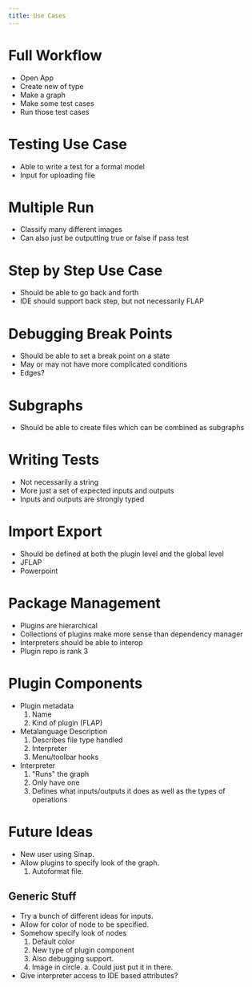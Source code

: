 ```yaml
---
title: Use Cases
---
```

# Full Workflow

- Open App
- Create new of type
- Make a graph
- Make some test cases
- Run those test cases

# Testing Use Case

- Able to write a test for a formal model
- Input for uploading file

# Multiple Run

- Classify many different images
- Can also just be outputting true or false if pass test

# Step by Step Use Case

- Should be able to go back and forth
- IDE should support back step, but not necessarily FLAP

# Debugging Break Points

- Should be able to set a break point on a state
- May or may not have more complicated conditions
- Edges?

# Subgraphs

- Should be able to create files which can be combined as subgraphs

# Writing Tests

- Not necessarily a string
- More just a set of expected inputs and outputs
- Inputs and outputs are strongly typed

# Import Export

- Should be defined at both the plugin level and the global level
- JFLAP
- Powerpoint

# Package Management

- Plugins are hierarchical
- Collections of plugins make more sense than dependency manager
- Interpreters should be able to interop
- Plugin repo is rank 3

# Plugin Components

- Plugin metadata
    1. Name
    2. Kind of plugin (FLAP)
- Metalanguage Description
    1. Describes file type handled
    2. Interpreter
    3. Menu/toolbar hooks
- Interpreter
    1. "Runs" the graph
    2. Only have one
    3. Defines what inputs/outputs it does as well as the types of operations

# Future Ideas

- New user using Sinap.
- Allow plugins to specify look of the graph.
    1. Autoformat file.

## Generic Stuff

- Try a bunch of different ideas for inputs.
- Allow for color of node to be specified.
- Somehow specify look of nodes
    1. Default color
    2. New type of plugin component
    3. Also debugging support.
    4. Image in circle.
        a. Could just put it in there.
- Give interpreter access to IDE based attributes?
